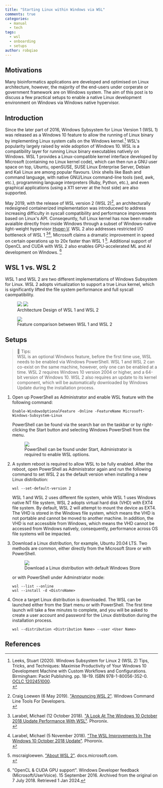 ```yaml
---
title: "Starting Linux within Windows via WSL"
comments: true
categories:
  - manual
  - tech
tags:
  - wsl
  - onboarding
  - setups
author: robqiao
---
```


## Motivations
Many bioinformatics applications are developed and optimised on Linux architecture, however, the majority of the end-users under corperate or government framework are on Windows system. The aim of this post is to discuss a few practical setups to enable a native Linux development environment on Windows via Windows native hypervisor.

## Introduction
Since the later part of 2016, Windows Sybsystem for Linux Version 1 (WSL 1) was released as a Windows 10 feature to allow the running of Linux binary by implementing Linux system calls on the Windows kernel.[^1] WSL's popularity largely raised by wide adoption of Windows 10. WSL is a compatibility layer for running Linux binary executables natively on Windows. WSL 1 provides a Linux-compatible kernel interface developed by Microsoft (containing no Linux kernel code), which can then run a GNU user space on top, Ubuntu, openSUSE, SUSE Linux Enterprise Server, Debian and Kali Linux are among popular flavours. Unix shells like Bash and command language, with native GNU/Linux command-line tools (sed, awk, etc.), programming language interpreters (Ruby, Python, etc.), and even graphical applications (using a X11 server at the host side) are also supported.

May 2019, with the release of WSL version 2 (WSL 2)[^2], an architecturally redesigned containerized implementation was introducewd to address increasing difficulty in syscall compatibility and performance improvements based on Linux's API. Conseqeuntly, full Linux kernel has now been made avaialble directly from inside Windows through a subset of Windows-native light-weight hypervisor [Hyper-V](https://learn.microsoft.com/en-us/virtualization/hyper-v-on-windows/about/). WSL 2 also addresses restricted I/O bottleneck of WSL 1 [^3][^4], Microsoft claims a dramatic improvement in speed on certain operations up to 20x faster than WSL 1 [^5]. Additional support of OpenCL and CUDA with WSL 2 also enables GPU-accelerated ML and AI development on Windows. [^6]

## WSL 1 vs. WSL 2
WSL 1 and WSL 2 are two different implementations of Windows Subsystem for Linux. WSL 2 adopts virtualization to support a true Linux kernel, which is significantly lifted the file system performance and full syscall caompatibility.

<figure class="half">
    <a href="/assets/images/posts/Windows-Subsystem-for-Linux-v1-architecture.png"><img src="/assets/images/posts/Windows-Subsystem-for-Linux-v1-architecture.png"></a>
    <a href="/assets/images/posts/Windows-Subsystem-for-Linux-v2-architecture.png"><img src="/assets/images/posts/Windows-Subsystem-for-Linux-v2-architecture.png"></a>
    <figcaption>Architecture Design of WSL 1 and WSL 2</figcaption>
</figure>

<figure>
	<a href="/assets/images/posts/wsl-ps-3.png"><img src="/assets/images/posts/wsl-ps-3.png"></a>
	<figcaption>Feature comparison between WSL 1 and WSL 2</figcaption>
</figure>

## Setups
> :flashlight: Tips:\
WSL is an optional Windwos feature, before the first time use, WSL needs to be enabled via Windows PowerShell. WSL 1 and WSL 2 can co-exist on the same machine, however, only one can be enabled at a time. WSL 2 requires Windows 10 version 2004 or higher, and a 64-bit version of Windows 10. WSL 2 also requires an update to its kernel component, which will be automatically downloaded by Windows Update during the installation process.


1. Open up PowerShell as Administrator and enable WSL feature with the following command:
    ```
    Enable-WindowsOptionalFeature -Online -FeatureName Microsoft-Windows-Subsystem-Linux
    ```
    PowerShell can be found via the search bar on the taskbar or by right-clicking the Start button and selecting Windows PowerShell from the menu.
    <figure>
	    <a href="/assets/images/posts/wsl-ps.png"><img src="/assets/images/posts/wsl-ps.png"></a>
	    <figcaption>PowerShell can be found under Start, Administrator is required to enable WSL optiions.</figcaption>
    </figure>

1. A system reboot is required to allow WSL to be fully enabled. After the reboot, open PowerShell as Administrator again and run the following command to set WSL 2 as the default version when installing a new Linux distribution:
    ```
    wsl --set-default-version 2
    ```
    WSL 1 and WSL 2 uses different file system, while WSL 1 uses Windows native NT file system, WSL 2 adopts virtual hard disk (VHD) with EXT4 file system. By default, WSL 2 will attempt to mount the device as EXT4. The VHD is stored in the Windows file system, which means the VHD is not portable and cannot be moved to another machine. In addition, the VHD is not accessible from Windows, which means the VHD cannot be accessed from Windows natively, consequently, performance across OS file systems will be impacted.


1. Download a Linux distribution, for example, Ubuntu 20.04 LTS. Two methods are common, either directly from the Microsoft Store or with PowerShell.
    <figure>
	    <a href="/assets/images/posts/wsl-ps-2.png"><img src="/assets/images/posts/wsl-ps-2.png"></a>
	    <figcaption>Download a Linux distribution with default Windows Store</figcaption>
    </figure>
    or with PowerShell under Adminstriator mode:

    ```
    wsl --list --online
    wsl --install -d <DistroName>
    ```

1. Once a target Linux distribution is downloaded. The WSL can be launched either from the Start menu or with PowerShell. The first time launch will take a few minutes to complete, and you will be asked to create a user account and password for the Linux distribution during the installation process.
    ```
    wsl --distribution <Distribution Name> --user <User Name>
    ```

## __References__ <br>
[^1]: Leeks, Stuart (2020). Windows Subsystem for Linux 2 (WSL 2) Tips, Tricks, and Techniques: Maximise Productivity of Your Windows 10 Development Machine with Custom Workflows and Configurations. Birmingham: Packt Publishing. pp. 18–19. ISBN 978-1-80056-352-0. [OCLC 1202451000](https://www.worldcat.org/oclc/1202451000).<br>

[^2]: Craig Loewen (6 May 2019). ["Announcing WSL 2"](https://devblogs.microsoft.com/commandline/announcing-wsl-2/). Windows Command Line Tools For Developers.<br>

[^3]: Larabel, Michael (12 October 2018). ["A Look At The Windows 10 October 2018 Update Performance With WSL"](https://www.phoronix.com/scan.php?page=article&item=windows10-okt-wsl&num=1). Phoronix. <br>

[^4]: Larabel, Michael (5 November 2018). ["The WSL Improvements In The Windows 10 October 2018 Update"](https://www.phoronix.com/scan.php?page=news_item&px=WSL-Improvements-Win10-Oct-2018). Phoronix. <br>

[^5]: mscraigloewen. ["About WSL 2"](https://docs.microsoft.com/en-us/windows/wsl/wsl2-about). docs.microsoft.com. <br>

[^6]: "OpenCL & CUDA GPU support". Windows Developer feedback (Microsoft/UserVoice). 15 September 2016. Archived from the original on 7 July 2018. Retrieved 1 Jan 2024.